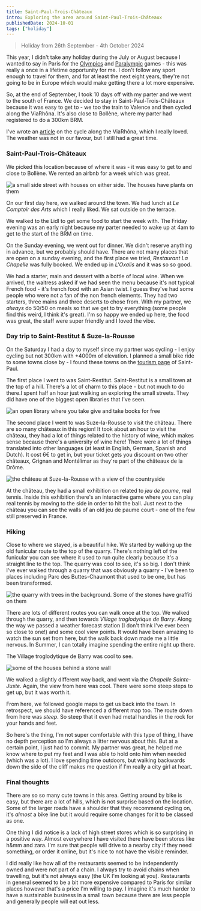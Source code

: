 ```yaml
---
title: Saint-Paul-Trois-Châteaux
intro: Exploring the area around Saint-Paul-Trois-Châteaux
publishedDate: 2024-10-01
tags: ["holiday"]
---
```


> Holiday from 26th September - 4th October 2024

This year, I didn't take any holiday during the July or August because I wanted to say in Paris for the [Olympics](/articles/olympics/) and [Paralympic](/articles/paralympics/) games - this was really a once in a lifetime opportunity for me. I don't follow any sport enough to travel for them, and for at least the next eight years, they're not going to be in Europe which would make getting there a lot more expensive.

So, at the end of September, I took 10 days off with my parter and we went to the south of France. We decided to stay in Saint-Paul-Trois-Châteaux because it was easy to get to - we too the train to Valence and then cycled along the ViaRhôna. It's also close to Bollène, where my parter had registered to do a 300km BRM.

I've wrote an [article](/articles/travel/cycling-the-viarhona/) on the cycle along the ViaRhôna, which I really loved. The weather was not in our favour, but I still had a great time.

### Saint-Paul-Trois-Châteaux

We picked this location because of where it was - it was easy to get to and close to Bollène. We rented an airbnb for a week which was great.

![a small side street with houses on either side. The houses have plants on them](./images/saint-paul-trois-chateaux.jpeg)

On our first day here, we walked around the town. We had lunch at _Le Comptoir des Arts_ which I really liked. We sat outside on the terrace.

We walked to the Lidl to get some food to start the week with. The Friday evening was an early night because my parter needed to wake up at 4am to get to the start of the BRM on time. 

On the Sunday evening, we went out for dinner. We didn't reserve anything in advance, but we probably should have. There are not many places that are open on a sunday evening, and the first place we tried, _Restaurant La Chapelle_ was fully booked. We ended up in _L'Oxalis_ and it was so so good.

We had a starter, main and dessert with a bottle of local wine. When we arrived, the waitress asked if we had seen the menu because it's not typical French food - it's french food with an Asian twist. I guess they've had some people who were not a fan of the non french elements. They had two starters, three mains and three deserts to chose from. With my partner, we _always_ do 50/50 on meals so that we get to try everything (some people find this weird, I think it's great). I'm so happy we ended up here, the food was great, the staff were super friendly and I loved the vibe. 

### Day trip to Saint-Restitut & Suze-la-Rousse

On the Saturday I had a day to myself since my partner was cycling - I enjoy cycling but not 300km with +4000m of elevation. I planned a small bike ride to some towns close by - I found these towns on the [tourism page](https://www.ville-saintpaultroischateaux.fr/villages-alentours/) of Saint-Paul. 

The first place I went to was Saint-Restitut. Saint-Restitut is a small town at the top of a hill. There's a lot of charm to this place - but not much to do there.I spent half an hour just walking an exploring the small streets. They did have one of the biggest open libraries that I've seen.

![an open library where you take give and take books for free](./images/saint-restitut-open-library.jpeg)

The second place I went to was Suze-la-Rousse to visit the château. There are so many châteaux in this region! It took about an hour to visit the château, they had a lot of things related to the history of wine, which makes sense because there's a university of wine here! There were a lot of things translated into other languages (at least in English, German, Spanish and Dutch). It cost 6€ to get in, but your ticket gets you discount on two other châteaux, Grignan and Montélimar as they're part of the châteaux de la Drôme.

![the château at Suze-la-Rousse with a view of the countryside](./images/suze-la-rousse-chateau.jpeg)

At the château, they had a small exhibition on related to _jeu de paume_, real tennis. Inside this exhibition there's an interactive game where you can play real tennis by moving to the side in order to hit the ball. Just next to the château you can see the walls of an old jeu de paume court - one of the few still preserved in France.


### Hiking

Close to where we stayed, is a beautiful hike. We started by walking up the old funicular route to the top of the quarry. There's nothing left of the funicular you can see where it used to run quite clearly because it's a straight line to the top. The quarry was cool to see, it's so big. I don't think I've ever walked through a quarry that was obviously a quarry - I've been to places including Parc des Buttes-Chaumont that used to be one, but has been transformed.

![the quarry with trees in the background. Some of the stones have graffiti on them](./images/saint-paul-quarry.jpeg)

There are lots of different routes you can walk once at the top. We walked through the quarry, and then towards _Village troglodytique de Barry_. Along the way we passed a weather forecast station (I don't think I've ever been so close to one!) and some cool view points. It would have been amazing to watch the sun set from here, but the walk back down made me a little nervous. In Summer, I can totally imagine spending the entire night up there.

The Village troglodytique de Barry was cool to see. 

![some of the houses behind a stone wall](./images/village-troglodytique-de-barry.jpeg)

We walked a slightly different way back, and went via the _Chapelle Sainte-Juste_. Again, the view from here was cool. There were some steep steps to get up, but it was worth it. 

From here, we followed google maps to get us back into the town. In retrospect, we should have referenced a different map too. The route down from here was _steep_. So steep that it even had metal handles in the rock for your hands and feet. 

So here's the thing, I'm not super comfortable with this type of thing, I have no depth perception so I'm always a litter nervous about this. But at a certain point, I just had to commit. My partner was great, he helped me know where to put my feet and I was able to hold onto him when needed (which was a lot). I love spending time outdoors, but walking backwards down the side of the cliff makes me question if I'm really a city girl at heart. 

### Final thoughts

There are so so many cute towns in this area. Getting around by bike is easy, but there are a lot of hills, which is not surprise based on the location. Some of the larger roads have a shoulder that they recommend cycling on, it's _almost_ a bike line but it would require some changes for it to be classed as one.

One thing I did notice is a lack of high street stores which is so surprising in a positive way. Almost everywhere I have visited there have been stores like h&mm and zara. I'm sure that people will drive to a nearby city if they need something, or order it online, but it's nice to not have the visible reminder.

I did really like how all of the restaurants seemed to be independently owned and were not part of a chain. I always try to avoid chains when travelling, but it's not always easy (the UK I'm looking at you). Restaurants in general seemed to be a bit more expensive compared to Paris for similar places however that's a price I'm willing to pay. I imagine it's much harder to have a sustainable business in a small town because there are less people and generally people will eat out less.
